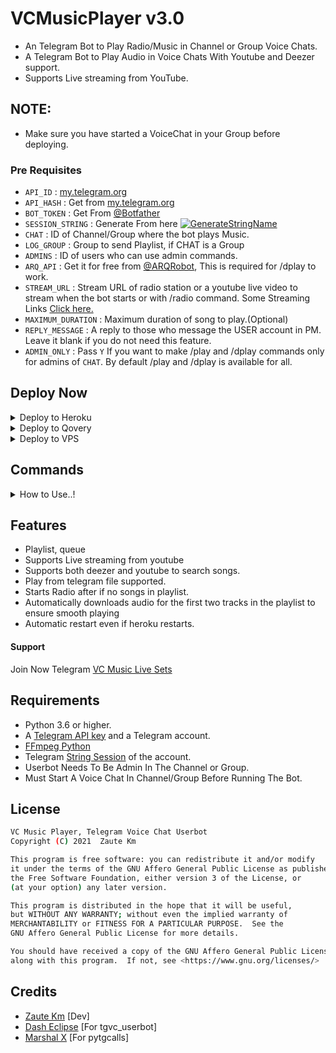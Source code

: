# VCMusicPlayer v3.0

- An Telegram Bot to Play Radio/Music in Channel or Group Voice Chats.
- A Telegram Bot to Play Audio in Voice Chats With Youtube and Deezer support.
- Supports Live streaming from YouTube.


## NOTE:

- Make sure you have started a VoiceChat in your Group before deploying.


### Pre Requisites 
- `API_ID` : [my.telegram.org](https://my.telegram.org/app)
- `API_HASH` : Get from [my.telegram.org](https://my.telegram.org/app)
- `BOT_TOKEN` : Get From [@Botfather](https://telegram.dog/BotFather)
- `SESSION_STRING` : Generate From here [![GenerateStringName](https://img.shields.io/badge/repl.it-generateStringName-yellowgreen)](https://replit.com/@ZauteKm/GenerateStringSession)
- `CHAT` : ID of Channel/Group where the bot plays Music.
- `LOG_GROUP` : Group to send Playlist, if CHAT is a Group
- `ADMINS` : ID of users who can use admin commands.
- `ARQ_API` : Get it for free from [@ARQRobot](https://telegram.dog/ARQRobot), This is required for /dplay to work.
- `STREAM_URL` : Stream URL of radio station or a youtube live video to stream when the bot starts or with /radio command. Some Streaming Links [Click here.](https://t.me/c/1481808444/143)
- `MAXIMUM_DURATION` : Maximum duration of song to play.(Optional)
- `REPLY_MESSAGE` : A reply to those who message the USER account in PM. Leave it blank if you do not need this feature. 
- `ADMIN_ONLY` : Pass `Y` If you want to make /play and /dplay commands only for admins of `CHAT`. By default /play and /dplay is available for all.

## Deploy Now

<details><summary>Deploy to Heroku</summary>
<p>
<br>
<a href="https://heroku.com/deploy?template=https://github.com/LushaiMusic/VCMusicPlayer">
  <img src="https://www.herokucdn.com/deploy/button.svg" alt="Deploy">

<a href="https://youtu.be/FKaAU4Pr2bw"><img src="https://img.shields.io/badge/How%20to%20Deploy%20on%20Heroku-blue.svg?logo=Youtube"></a>
<a href="https://youtu.be/FKaAU4Pr2bw"><img src="https://img.shields.io/youtube/views/FKaAU4Pr2bw?style=social">
</a>
</p>
</details>

<details><summary>Deploy to Qovery</summary>
<p>
<pre>
<a href="https://qovery.com">
  <img src="https://telegra.ph/file/a45e689e27f3847bbfca9.png" alt="Deploy">
</a>
</p>
</details>

<details><summary>Deploy to VPS</summary>
<p>
<pre>
git clone https://github.com/LushaiMusic/VCMusicPlayer
cd VCMusicPlayer
pip3 install -r requirements.txt
# <Create Variables appropriately>
python3 main.py
</pre>
</p>
</details>


## Commands
<details><summary>How to Use..!</summary>
<p>
<br>
- Enable the worker after deploy the project to Heroku
- Bot will starts radio automatically in given `CHAT` with given `STREAM_URL` after deploy.(24*7 Music even if heroku restarts, radio stream restarts automatically.)  
- To play a song use /play as a reply to audio file or a youtube link.
- Use /play <song name> to play song from youtube and /dplay <song name> to play from Deezer.
- Use /help to know about other commands.
</a>
</p>
</details>


## Features
- Playlist, queue
- Supports Live streaming from youtube
- Supports both deezer and youtube to search songs.
- Play from telegram file supported.
- Starts Radio after if no songs in playlist.
- Automatically downloads audio for the first two tracks in the playlist to ensure smooth playing
- Automatic restart even if heroku restarts.

#### Support
Join Now Telegram [VC Music Live Sets](https://t.me/c/1481808444/131)

## Requirements

- Python 3.6 or higher.
- A
  [Telegram API key](https://docs.pyrogram.org/intro/quickstart#enjoy-the-api)
  and a Telegram account.
- [FFmpeg Python](https://www.ffmpeg.org/)
- Telegram [String Session](http://t.me/UsePyrogramBot) of the account.
- Userbot Needs To Be Admin In The Channel or Group.
- Must Start A Voice Chat In Channel/Group Before Running The Bot.

## License
```sh
VC Music Player, Telegram Voice Chat Userbot
Copyright (C) 2021  Zaute Km

This program is free software: you can redistribute it and/or modify
it under the terms of the GNU Affero General Public License as published by
the Free Software Foundation, either version 3 of the License, or
(at your option) any later version.

This program is distributed in the hope that it will be useful,
but WITHOUT ANY WARRANTY; without even the implied warranty of
MERCHANTABILITY or FITNESS FOR A PARTICULAR PURPOSE.  See the
GNU Affero General Public License for more details.

You should have received a copy of the GNU Affero General Public License
along with this program.  If not, see <https://www.gnu.org/licenses/>
```

## Credits

- [Zaute Km](https://github.com/ZauteKm) [Dev]
- [Dash Eclipse](https://github.com/dashezup) [For tgvc_userbot]
- [Marshal X](https://github.com/MarshalX) [For pytgcalls]
